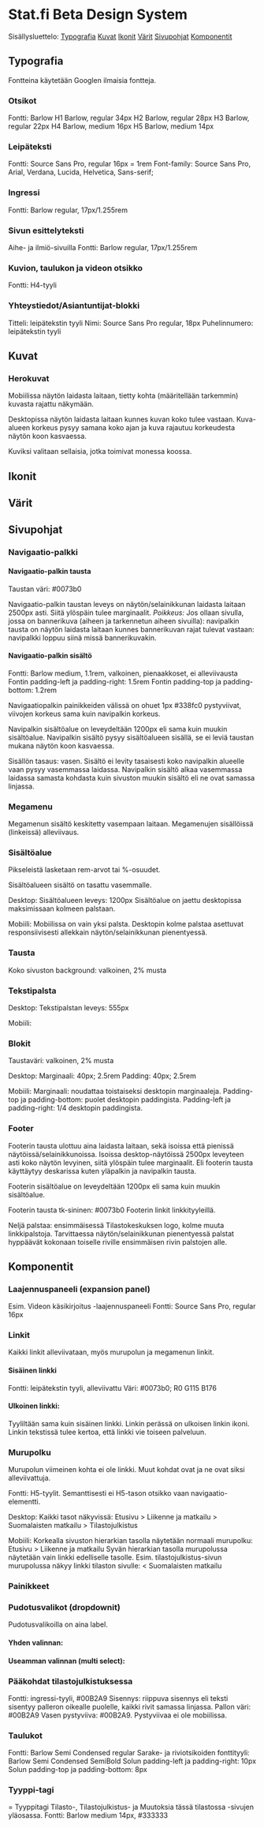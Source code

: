 
# Stat.fi Beta Design System

Sisällysluettelo:
[Typografia](#typografia)
[Kuvat](#kuvat)
[Ikonit](#ikonit)
[Värit](#värit)
[Sivupohjat](#sivupohjat)
[Komponentit](#komponentit)

## Typografia
Fontteina käytetään Googlen ilmaisia fontteja. 
### Otsikot
Fontti: Barlow
H1 Barlow, regular 34px
H2 Barlow, regular 28px
H3 Barlow, regular 22px
H4 Barlow, medium 16px
H5 Barlow, medium 14px
	
### Leipäteksti
Fontti: Source Sans Pro, regular 16px = 1rem
Font-family: Source Sans Pro, Arial, Verdana, Lucida, Helvetica, Sans-serif;
	
### Ingressi
Fontti: Barlow regular, 17px/1.255rem

### Sivun esittelyteksti 
Aihe- ja ilmiö-sivuilla
Fontti: Barlow regular, 17px/1.255rem
	
### Kuvion, taulukon ja videon otsikko
Fontti: H4-tyyli
	
### Yhteystiedot/Asiantuntijat-blokki
Titteli: leipätekstin tyyli
Nimi: Source Sans Pro regular, 18px
Puhelinnumero: leipätekstin tyyli

## Kuvat
### Herokuvat
Mobiilissa näytön laidasta laitaan, tietty kohta (määritellään tarkemmin) kuvasta rajattu näkymään. 

Desktopissa näytön laidasta laitaan kunnes kuvan koko tulee vastaan. Kuva-alueen korkeus pysyy samana koko ajan ja kuva rajautuu korkeudesta näytön koon kasvaessa. 
	
Kuviksi valitaan sellaisia, jotka toimivat monessa koossa. 

## Ikonit

## Värit

## Sivupohjat
	
### Navigaatio-palkki
#### Navigaatio-palkin tausta
Taustan väri: #0073b0
			
Navigaatio-palkin taustan leveys on näytön/selainikkunan laidasta laitaan 2500px asti. Siitä ylöspäin tulee marginaalit. 
*Poikkeus:* 
Jos ollaan sivulla, jossa on bannerikuva (aiheen ja tarkennetun aiheen sivuilla): navipalkin tausta on näytön laidasta laitaan kunnes bannerikuvan rajat tulevat vastaan: navipalkki loppuu siinä missä bannerikuvakin. 
			
#### Navigaatio-palkin sisältö
Fontti: Barlow medium, 1.1rem, valkoinen, pienaakkoset, ei alleviivausta 
Fontin padding-left ja padding-right: 1.5rem 
Fontin padding-top ja padding-bottom: 1.2rem 
			
Navigaatiopalkin painikkeiden välissä on ohuet 1px #338fc0 pystyviivat, viivojen korkeus sama kuin navipalkin korkeus. 
			
Navipalkin sisältöalue on leveydeltään 1200px eli sama kuin muukin sisältöalue. Navipalkin sisältö pysyy sisältöalueen sisällä, se ei leviä taustan mukana näytön koon kasvaessa. 

Sisällön tasaus: vasen. Sisältö ei levity tasaisesti koko navipalkin alueelle vaan pysyy vasemmassa laidassa. 
Navipalkin sisältö alkaa vasemmassa laidassa samasta kohdasta kuin sivuston muukin sisältö eli ne ovat samassa linjassa. 

### Megamenu
Megamenun sisältö keskitetty vasempaan laitaan. 
Megamenujen sisällöissä (linkeissä) alleviivaus. 

### Sisältöalue
Pikseleistä lasketaan rem-arvot tai %-osuudet. 
		
Sisältöalueen sisältö on tasattu vasemmalle. 
	
Desktop: 
Sisältöalueen leveys: 1200px
Sisältöalue on jaettu desktopissa maksimissaan kolmeen palstaan. 
		
Mobiili:
Mobiilissa on vain yksi palsta. Desktopin kolme palstaa asettuvat responsiivisesti allekkain näytön/selainikkunan pienentyessä. 

### Tausta
Koko sivuston background: valkoinen, 2% musta
	
### Tekstipalsta
Desktop: 
Tekstipalstan leveys: 555px

Mobiili: 

### Blokit
Taustaväri: valkoinen, 2% musta

Desktop:
Marginaali: 40px; 2.5rem
Padding: 40px; 2.5rem

Mobiili:
Marginaali: noudattaa toistaiseksi desktopin marginaaleja. 
Padding-top ja padding-bottom: puolet desktopin paddingista. 
Padding-left ja padding-right: 1/4 desktopin paddingista. 

### Footer
Footerin tausta ulottuu aina laidasta laitaan, sekä isoissa että pienissä näytöissä/selainikkunoissa. 
Isoissa desktop-näytöissä 2500px leveyteen asti koko näytön levyinen, siitä ylöspäin tulee marginaalit. Eli footerin tausta käyttäytyy deskarissa kuten yläpalkin ja navipalkin tausta. 
	
Footerin sisältöalue on leveydeltään 1200px eli sama kuin muukin sisältöalue. 
	
Footerin tausta tk-sininen: #0073b0 
Footerin linkit linkkityyleillä. 
		
Neljä palstaa: ensimmäisessä Tilastokeskuksen logo, kolme muuta linkkipalstoja. Tarvittaessa näytön/selainikkunan pienentyessä palstat hyppäävät kokonaan toiselle riville ensimmäisen rivin palstojen alle. 

## Komponentit

### Laajennuspaneeli (expansion panel)
Esim. Videon käsikirjoitus -laajennuspaneeli
Fontti: Source Sans Pro, regular 16px
	
### Linkit
Kaikki linkit alleviivataan, myös murupolun ja megamenun linkit. 
	
#### Sisäinen linkki
Fontti: leipätekstin tyyli, alleviivattu
Väri: #0073b0; R0 G115 B176

#### Ulkoinen linkki:
Tyyliltään sama kuin sisäinen linkki. Linkin perässä on ulkoisen linkin ikoni. Linkin tekstissä tulee kertoa, että linkki vie toiseen palveluun. 

### Murupolku
Murupolun viimeinen kohta ei ole linkki. Muut kohdat ovat ja ne ovat siksi alleviivattuja. 
	
Fontti: H5-tyylit. Semanttisesti ei H5-tason otsikko vaan navigaatio-elementti. 
	
Desktop: 
Kaikki tasot näkyvissä: 
Etusivu >  Liikenne ja matkailu >  Suomalaisten matkailu > Tilastojulkistus
	
Mobiili: 
Korkealla sivuston hierarkian tasolla näytetään normaali murupolku: 
Etusivu > Liikenne ja matkailu
Syvän hierarkian tasolla murupolussa näytetään vain linkki edelliselle tasolle. Esim. tilastojulkistus-sivun murupolussa näkyy linkki tilaston sivulle: 
< Suomalaisten matkailu

### Painikkeet

### Pudotusvalikot (dropdownit)
Pudotusvalikoilla on aina label. 

#### Yhden valinnan:

#### Useamman valinnan (multi select):

### Pääkohdat tilastojulkistuksessa
Fontti: ingressi-tyyli, #00B2A9
Sisennys: riippuva sisennys eli teksti sisentyy palleron oikealle puolelle, kaikki rivit samassa linjassa. 
Pallon väri: #00B2A9
Vasen pystyviiva: #00B2A9. Pystyviivaa ei ole mobiilissa. 	

### Taulukot
Fontti: Barlow Semi Condensed regular
Sarake- ja riviotsikoiden fonttityyli: Barlow Semi Condensed SemiBold
Solun padding-left ja padding-right: 10px
Solun padding-top ja padding-bottom: 8px

### Tyyppi-tagi
= Tyyppitagi Tilasto-, Tilastojulkistus- ja Muutoksia tässä tilastossa -sivujen yläosassa. 
Fontti: Barlow medium 14px, #333333
	

